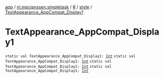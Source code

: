 [app](../../../index.md) / [nl.mpcjanssen.simpletask](../../index.md) / [R](../index.md) / [style](index.md) / [TextAppearance_AppCompat_Display1](.)

# TextAppearance_AppCompat_Display1

`static val TextAppearance_AppCompat_Display1: `[`Int`](https://kotlinlang.org/api/latest/jvm/stdlib/kotlin/-int/index.html)
`static val TextAppearance_AppCompat_Display1: `[`Int`](https://kotlinlang.org/api/latest/jvm/stdlib/kotlin/-int/index.html)
`static val TextAppearance_AppCompat_Display1: `[`Int`](https://kotlinlang.org/api/latest/jvm/stdlib/kotlin/-int/index.html)
`static val TextAppearance_AppCompat_Display1: `[`Int`](https://kotlinlang.org/api/latest/jvm/stdlib/kotlin/-int/index.html)